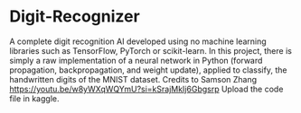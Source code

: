 # Digit-Recognizer
A complete digit recognition AI developed using no machine learning libraries such as TensorFlow, PyTorch or scikit-learn. In this project, there is simply a raw implementation of a neural network in Python (forward propagation, backpropagation, and weight update), applied to classify, the handwritten digits of the MNIST dataset.
Credits to Samson Zhang https://youtu.be/w8yWXqWQYmU?si=kSrajMkIj6Gbgsrp
Upload the code file in kaggle.
